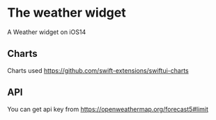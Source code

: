 # The weather widget
A Weather widget on iOS14

## Charts
Charts used <https://github.com/swift-extensions/swiftui-charts>

## API
You can get api key from <https://openweathermap.org/forecast5#limit>
